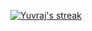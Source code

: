 
<p align="center">
    <a href="https://github.com/Yuvraj-at-Unity/github-readme-streak-stats">
        <img title="🔥 Get streak stats for your profile at git.io/streak-stats" alt="Yuvraj's streak" src="https://raw.githubusercontent.com/YuvRaj-at-Unity/ReadYuvraj/main/SvgG.svg"/>
    </a>
</p>


